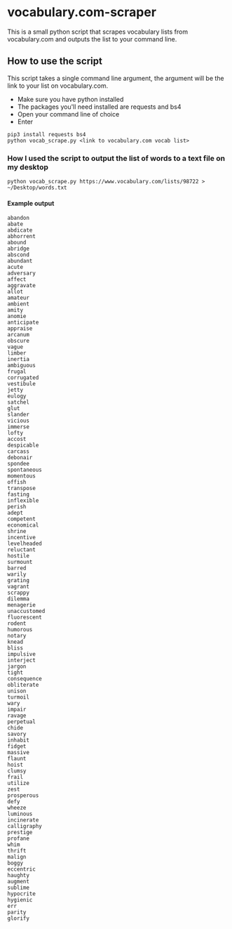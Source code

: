 # vocabulary.com-scraper
This is a small python script that scrapes vocabulary lists from vocabulary.com and outputs the list to your command line.

## How to use the script
This script takes a single command line argument, the argument will be the link to your list on vocabulary.com.
* Make sure you have python installed
* The packages you'll need installed are requests and bs4
* Open your command line of choice
* Enter 
```
pip3 install requests bs4
python vocab_scrape.py <link to vocabulary.com vocab list>
```

### How I used the script to output the list of words to a text file on my desktop
```
python vocab_scrape.py https://www.vocabulary.com/lists/98722 > ~/Desktop/words.txt
```
#### Example output
```
abandon
abate
abdicate
abhorrent
abound
abridge
abscond
abundant
acute
adversary
affect
aggravate
allot
amateur
ambient
amity
anomie
anticipate
appraise
arcanum
obscure
vague
limber
inertia
ambiguous
frugal
corrugated
vestibule
jetty
eulogy
satchel
glut
slander
vicious
immerse
lofty
accost
despicable
carcass
debonair
spondee
spontaneous
momentous
offish
transpose
fasting
inflexible
perish
adept
competent
economical
shrine
incentive
levelheaded
reluctant
hostile
surmount
barred
warily
grating
vagrant
scrappy
dilemma
menagerie
unaccustomed
fluorescent
rodent
humorous
notary
knead
bliss
impulsive
interject
jargon
tight
consequence
obliterate
unison
turmoil
wary
impair
ravage
perpetual
chide
savory
inhabit
fidget
massive
flaunt
hoist
clumsy
frail
utilize
zest
prosperous
defy
wheeze
luminous
incinerate
calligraphy
prestige
profane
whim
thrift
malign
boggy
eccentric
haughty
augment
sublime
hypocrite
hygienic
err
parity
glorify
```


